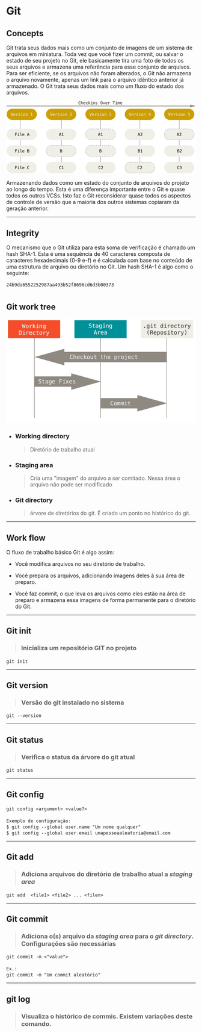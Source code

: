 # Git

## Concepts

Git trata seus dados mais como um conjunto de imagens de um sistema de arquivos em miniatura.
Toda vez que você fizer um commit, ou salvar o estado de seu projeto no Git, ele basicamente tira uma foto de todos os seus arquivos e armazena uma referência para esse conjunto de arquivos. Para ser eficiente, se os arquivos não foram alterados, o Git não armazena o arquivo novamente, apenas um link para o arquivo idêntico anterior já armazenado. O Git trata seus dados mais como um fluxo do estado dos arquivos.

![Versionamento](./readme.md-assets/versionamento.png)

Armazenando dados como um estado do conjunto de arquivos do projeto ao longo do tempo.
Esta é uma diferença importante entre o Git e quase todos os outros VCSs. Isto faz o Git reconsiderar quase todos os aspectos de controle de versão que a maioria dos outros sistemas copiaram da geração anterior.

---

## Integrity

O mecanismo que o Git utiliza para esta soma de verificação é chamado um hash SHA-1. Esta é uma sequência de 40 caracteres composta de caracteres hexadecimais (0-9 e-f) e é calculada com base no conteúdo de uma estrutura de arquivo ou diretório no Git. Um hash SHA-1 é algo como o seguinte:

```
24b9da6552252987aa493b52f8696cd6d3b00373
```

#

## Git work tree

![git work tree](./readme.md-assets/areas.png)

- ### Working directory

  > Diretório de trabalho atual

- ### Staging area

  > Cria uma "imagem" do arquivo a ser comitado. Nessa área o arquivo não pode ser modificado

- ### Git directory
  > árvore de diretórios do git. É criado um ponto no histórico do git.

---

## Work flow

O fluxo de trabalho básico Git é algo assim:

- Você modifica arquivos no seu diretório de trabalho.

- Você prepara os arquivos, adicionando imagens deles à sua área de preparo.

- Você faz commit, o que leva os arquivos como eles estão na área de preparo e armazena essa imagens de forma permanente para o diretório do Git.

---

## Git init

> ### Inicializa um repositório GIT no projeto

```git
git init
```

---

## Git version

> ### Versão do git instalado no sistema

```git
git --version
```

---

## Git status

> ### Verifica o status da árvore do git atual

```git
git status
```

---

## Git config

```git
git config <argument> <value?>

Exemplo de configuração:
$ git config --global user.name "Um nome qualquer"
$ git config --global user.email umapessoaaleatoria@email.com
```

---

## Git add

> ### Adiciona arquivos do diretório de trabalho atual a **_staging area_**

```git
git add  <file1> <file2> ... <filen>
```

---

## Git commit

> ### Adiciona o(s) arquivo da **_staging area_** para o **_git directory_**. Configurações são necessárias

```git
git commit -m <"value">

Ex.:
git commit -m "Um commit aleatório"

```

---

## git log

> ### Visualiza o histórico de commis. Existem variações deste comando.

